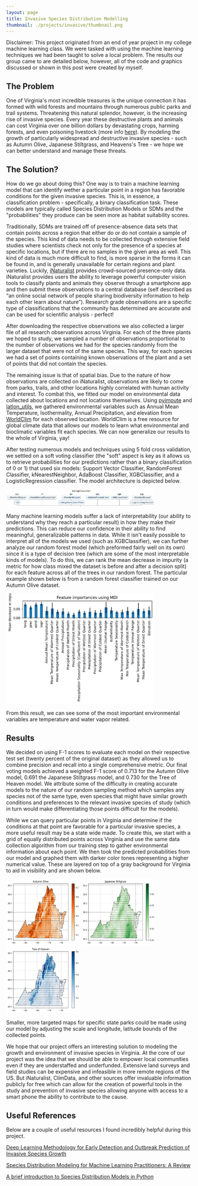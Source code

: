 ```yaml
---
layout: page
title: Invasive Species Distribution Modelling
thumbnail: ./projects/invasive/thumbnail.png
---
```


Disclaimer: This project originated from an end of year project in my college machine learning class. We were tasked with using the machine learning techniques we had been taught to solve a local problem. The results our group came to are detailed below, however, all of the code and graphics discussed or shown in this post were created by myself.  

## The Problem

One of Virginia's most incredible treasures is the unique connection it has formed with wild forests and mountains through numerous public parks and trail systems. Threatening this natural splendor, however, is the increasing rise of invasive species. Every year these destructive plants and animals can cost Virginia over one billion dollars by devastating crops, harming forests, and even poisoning livestock (more info [here](https://www.dcr.virginia.gov/insights/how-invasive-species-have-reshaped-virginias-land)). By modeling the growth of particularly widespread and destructive invasive species - such as Autumn Olive, Japanese Stiltgrass, and  Heavens's Tree - we hope we can better understand and manage these threats. 


## The Solution?

How do we go about doing this? One way is to train a machine learning model that can identify wether a particular point in a region has favorable conditions for the given invasive species. This is, in essence, a classification problem - specifically, a binary classification task. These models are typically called Species Distribution Models or SDMs and the "probabilities" they produce can be seen more as habitat suitability scores. 
  

Traditionally, SDMs are trained off of presence-absence data sets that contain points across a region that either do or do not contain a sample of the species. This kind of data needs to be collected through extensive field studies where scientists check not only for the presence of a species at specific locations, but if there are no samples in the given area as well. This kind of data is much more difficult to find, is more sparse in the forms it can be found in, and is generally unavailable for certain regions and plant varieties. Luckily, [iNaturalist](https://www.inaturalist.org) provides crowd-sourced presence-only data. iNaturalist provides users the ability to leverage powerful computer vision tools to classify plants and animals they observe through a smartphone app and then submit these observations to a central database (self described as “an online social network of people sharing biodiversity information to help each other learn about nature”). Research grade observations are a specific type of classifications that the community has determined are accurate and can be used for scientific analysis - perfect! 

After downloading the respective observations we also collected a larger file of all research observations across Virginia. For each of the three plants we hoped to study, we sampled a number of observations proportional to the number of observations we had for the species randomly from the larger dataset that were not of the same species. This way, for each species we had a set of points containing known observations of the plant and a set of points that did not contain the species. 

The remaining issue is that of spatial bias. Due to the nature of how observations are collected on iNaturalist, observations are likely to come from parks, trails, and other locations highly correlated with human activity and interest. To combat this, we fitted our model on environmental data collected about locations and not locations themselves. Using [pyimpute](https://github.com/perrygeo/pyimpute) and [latlon_utils](https://github.com/Chilipp/latlon-utils), we gathered environmental variables such as Annual Mean Temperature, Isothermality, Annual Precipitation, and elevation from [WorldClim](https://www.worldclim.org/) for each observed location. WorldClim is a free resource for global climate data that allows our models to learn what environmental and bioclimatic variables fit each species. We can now generalize our results to the whole of Virginia, yay!

After testing numerous models and techniques using 5 fold cross validation, we settled on a soft voting classifier (the "soft" aspect is key as it allows us to retrieve probabilities for our predictions rather than a binary classification of 0 or 1) that used six models: Support Vector Classifier, RandomForest Classifier, kNearestNeighbor, AdaBoost Classifier, XGBClassifier, and a LogisticRegression classifier. The model architecture is depicted below.

<img src="./invasive/classifier.png" width=400>

Many machine learning models suffer a lack of interpretability (our ability to understand why they reach a particular result) in how they make their predictions. This can reduce our confidence in their ability to find meaningful, generalizable patterns in data. While it isn't easily possible to interpret all of the models we used (such as XGBClassifier), we can further analyze our random forest model (which preformed fairly well on its own) since it is a type of decision tree (which are some of the most interpretable kinds of models). To do this, we can rank the mean decrease in impurity (a metric for how class mixed the dataset is before and after a decision split) for each feature across all of the trees in our random forest. The particular example shown below is from a random forest classifier trained on our Autumn Olive dataset.

<img src="./invasive/featureimportance.png" width=400>

From this result, we can see some of the most important environmental variables are temperature and water vapor related.

## Results

We decided on using F-1 scores to evaluate each model on their respective test set (twenty percent of the original
dataset) as they allowed us to combine precision and recall into a single comprehensive metric. Our final voting models
achieved a weighted F-1 score of 0.713 for the Autumn Olive model, 0.691 the Japanese Stiltgrass model, and 0.730
for the Tree of Heaven model. We attribute some of the difficulty in creating accurate models to the nature of our
random sampling method which samples any species not of the same type, even species that might have similar growth
conditions and preferences to the relevant invasive species of study (which in turn would make differentiating those
points difficult for the models).


While we can query particular points in Virginia and determine if the conditions at that point are favorable for a particular invasive species, a more useful result may be a state wide made. To create this, we start with a grid of equally distributed points across Virginia and use the same data collection algorithm from our training step to gather environmental information about each point. We then took the predicted probabilities from our model and graphed them with darker color tones representing a higher numerical value. These are layered on top of a gray background for Virginia to aid in visibility and are shown below. 

<img src="./invasive/autumnmap.png" width=200 height=180> <img src="./invasive/stiltgrassmap.png" width=200 height=180> <img src="./invasive/treemap.png" width=200 height=180>


Smaller, more targeted maps for specific state parks could be made using our model by adjusting the scale and longitude, latitude bounds of the collected points. 

We hope that our project offers an interesting solution to modeling the growth and environment of invasive species in Virginia. At the core of our project was the idea that we should be able to empower local communities even if they are understaffed and underfunded. Extensive land surveys and field studies can be expensive and infeasible in more remote regions of the US. But iNaturalist, ClimData, and other sources offer invaluable information publicly for free which can allow for the creation of powerful tools in the study and prevention of invasive species allowing anyone with access to a smart phone the ability to contribute to the cause.  


## Useful References

Below are a couple of useful resources I found incredibly helpful during this project. 

[Deep Learning Methodology for Early Detection and Outbreak Prediction of Invasive Species Growth](https://openaccess.thecvf.com/content/WACV2023/papers/Elias_Deep_Learning_Methodology_for_Early_Detection_and_Outbreak_Prediction_of_WACV_2023_paper.pdf)

[Species Distribution Modeling for Machine Learning Practitioners: A Review](https://dl.acm.org/doi/fullHtml/10.1145/3460112.3471966)

[A brief introduction to Species Distribution Models in Python](https://daniel-furman.github.io/Python-species-distribution-modeling/)